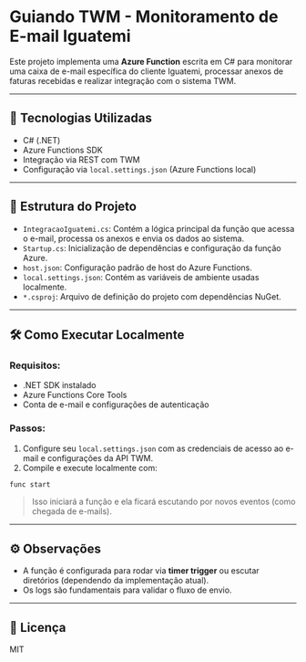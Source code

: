 # Guiando TWM - Monitoramento de E-mail Iguatemi

Este projeto implementa uma **Azure Function** escrita em C# para monitorar uma caixa de e-mail específica do cliente Iguatemi, processar anexos de faturas recebidas e realizar integração com o sistema TWM.

---

## 🚀 Tecnologias Utilizadas

- C# (.NET)
- Azure Functions SDK
- Integração via REST com TWM
- Configuração via `local.settings.json` (Azure Functions local)

---

## 📁 Estrutura do Projeto

- `IntegracaoIguatemi.cs`: Contém a lógica principal da função que acessa o e-mail, processa os anexos e envia os dados ao sistema.
- `Startup.cs`: Inicialização de dependências e configuração da função Azure.
- `host.json`: Configuração padrão de host do Azure Functions.
- `local.settings.json`: Contém as variáveis de ambiente usadas localmente.
- `*.csproj`: Arquivo de definição do projeto com dependências NuGet.

---

## 🛠️ Como Executar Localmente

### Requisitos:
- .NET SDK instalado
- Azure Functions Core Tools
- Conta de e-mail e configurações de autenticação

### Passos:

1. Configure seu `local.settings.json` com as credenciais de acesso ao e-mail e configurações da API TWM.
2. Compile e execute localmente com:

```bash
func start
```

> Isso iniciará a função e ela ficará escutando por novos eventos (como chegada de e-mails).

---

## ⚙️ Observações

- A função é configurada para rodar via **timer trigger** ou escutar diretórios (dependendo da implementação atual).
- Os logs são fundamentais para validar o fluxo de envio.

---

## 📄 Licença

MIT
